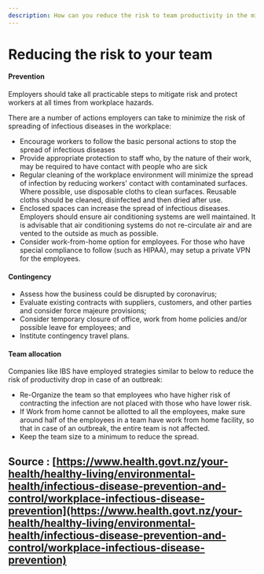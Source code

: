 ```yaml
---
description: How can you reduce the risk to team productivity in the midst of an outbreak
---
```


# Reducing the risk to your team

#### Prevention

Employers should take all practicable steps to mitigate risk and protect workers at all times from workplace hazards.

There are a number of actions employers can take to minimize the risk of spreading of infectious diseases in the workplace:

* Encourage workers to follow the basic personal actions to stop the spread of infectious diseases
* Provide appropriate protection to staff who, by the nature of their work, may be required to have contact with people who are sick
* Regular cleaning of the workplace environment will minimize the spread of infection by reducing workers' contact with contaminated surfaces. Where possible, use disposable cloths to clean surfaces. Reusable cloths should be cleaned, disinfected and then dried after use.
* Enclosed spaces can increase the spread of infectious diseases. Employers should ensure air conditioning systems are well maintained. It is advisable that air conditioning systems do not re-circulate air and are vented to the outside as much as possible.
* Consider work-from-home option for employees. For those who have special compliance to follow \(such as HIPAA\), may setup a private VPN for the employees.

#### Contingency

* Assess how the business could be disrupted by coronavirus;
* Evaluate existing contracts with suppliers, customers, and other parties and consider force majeure provisions;
* Consider temporary closure of office, work from home policies and/or possible leave for employees; and
* Institute contingency travel plans.

#### Team allocation

Companies like IBS have employed strategies similar to below to reduce the risk of productivity drop in case of an outbreak:

* Re-Organize the team so that employees who have higher risk of contracting the infection are not placed with those who have lower risk. 
* If Work from home cannot be allotted to all the employees, make sure around half of the employees in a team have work from home facility, so that in case of an outbreak, the entire team is not affected. 
* Keep the team size to a minimum to reduce the spread.

## Source :  [https://www.health.govt.nz/your-health/healthy-living/environmental-health/infectious-disease-prevention-and-control/workplace-infectious-disease-prevention](https://www.health.govt.nz/your-health/healthy-living/environmental-health/infectious-disease-prevention-and-control/workplace-infectious-disease-prevention)
